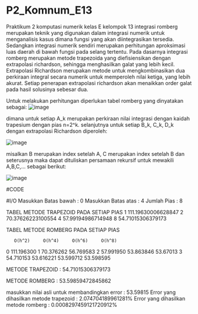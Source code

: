# P2_Komnum_E13
Praktikum 2 komputasi numerik kelas E kelompok 13
integrasi romberg merupakan teknik yang digunakan dalam integrasi numerik untuk menganalisis kasus dimana fungsi yang akan diintegrasikan tersedia.
Sedangkan integrasi numerik sendiri merupakan perhitungan aproksimasi luas daerah di bawah fungsi pada selang tertentu.
Pada dasarnya integrasi romberg merupakan metode trapezoida yang diefisiensikan dengan extrapolasi richardson, sehingga menghasilkan galat yang lebih kecil.
Extrapolasi Richardson merupakan metode untuk mengkombinasikan dua perkiraan integral secara numerik untuk memperoleh nilai ketiga, yang lebih akurat.
Setiap penerapan extrapolasi richardson akan menaikkan order galat pada hasil solusinya sebesar dua.

Untuk melakukan perhitungan diperlukan tabel romberg yang dinyatakan sebagai:
![image](https://user-images.githubusercontent.com/92217730/209085907-1ce2addf-634a-4a95-8920-1c7aa580da45.png)


dimana untuk setiap A_k merupakan perkiraan nilai integrasi dengan kaidah trapesium dengan pias n=2^k.
selanjutnya untuk setiap B_k, C_k, D_k dengan extrapolasi Richardson diperoleh:

![image](https://user-images.githubusercontent.com/92217730/209086732-c62418d7-cf5d-49f5-826a-7feae04b5513.png)


misalkan B merupakan index setelah A, C merupakan index setelah B dan seterusnya maka dapat dituliskan persamaan rekursif untuk mewakili A,B,C,...
sebagai berikut:

![image](https://user-images.githubusercontent.com/92217730/209092419-68b30b37-195d-49f2-8e4b-f143b27ca698.png)

#CODE

#I/O
Masukkan Batas bawah : 0
Masukkan Batas atas : 4
Jumlah Pias : 8

TABEL METODE TRAPEZOID PADA SETIAP PIAS
1  111.19630006628847
2  70.37626223100554
4  57.99194986714948
8  54.71015306379173

TABEL METODE ROMBERG PADA SETIAP PIAS

       O(h^2)     O(h^4)     O(h^6)     O(h^8)
0  111.196300
1   70.376262  56.769583
2   57.991950  53.863846   53.67013
3   54.710153  53.616221  53.599712  53.598595

METODE TRAPEZOID : 54.71015306379173

METODE ROMBERG : 53.59859472845862

masukkan nilai asli untuk membandingkan error : 53.59815
Error yang dihasilkan metode trapezoid : 2.074704189961281%
Error yang dihasilkan metode romberg : 0.0008297459121720912%
